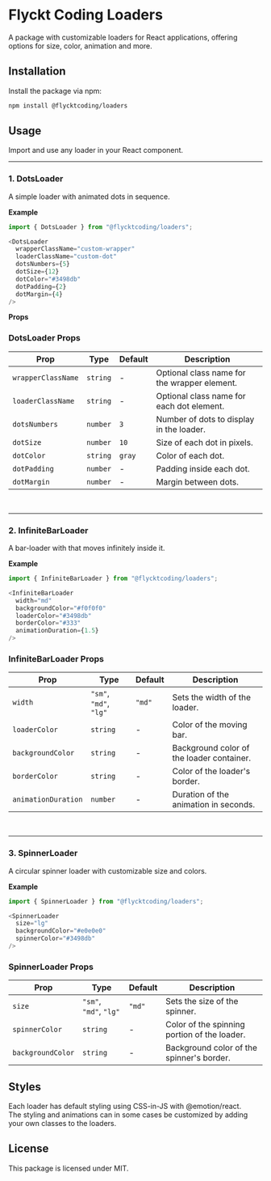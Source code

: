 # Flyckt Coding Loaders

A package with customizable loaders for React applications, offering options for size, color, animation and more.

## Installation
Install the package via npm:

```bash
npm install @flycktcoding/loaders
```

## Usage

Import and use any loader in your React component.

<hr>

### 1. DotsLoader
A simple loader with animated dots in sequence.

**Example**
```ts
import { DotsLoader } from "@flycktcoding/loaders";

<DotsLoader
  wrapperClassName="custom-wrapper"
  loaderClassName="custom-dot"
  dotsNumbers={5}
  dotSize={12}
  dotColor="#3498db"
  dotPadding={2}
  dotMargin={4}
/>
```

**Props**

### DotsLoader Props

| Prop            | Type       | Default | Description                                  |
|-----------------|------------|---------|----------------------------------------------|
| `wrapperClassName` | `string`   | -       | Optional class name for the wrapper element. |
| `loaderClassName`  | `string`   | -       | Optional class name for each dot element.    |
| `dotsNumbers`      | `number`   | `3`     | Number of dots to display in the loader.     |
| `dotSize`          | `number`   | `10`    | Size of each dot in pixels.                  |
| `dotColor`         | `string`   | `gray`  | Color of each dot.                           |
| `dotPadding`       | `number`   | -       | Padding inside each dot.                     |
| `dotMargin`        | `number`   | -       | Margin between dots.       

<br>
<hr>

### 2. InfiniteBarLoader
A bar-loader with that moves infinitely inside it.

**Example**
```ts
import { InfiniteBarLoader } from "@flycktcoding/loaders";

<InfiniteBarLoader
  width="md"
  backgroundColor="#f0f0f0"
  loaderColor="#3498db"
  borderColor="#333"
  animationDuration={1.5}
/>
```
### InfiniteBarLoader Props

| Prop               | Type       | Default | Description                                           |
|--------------------|------------|---------|-------------------------------------------------------|
| `width`            | `"sm"`, `"md"`, `"lg"` | `"md"`  | Sets the width of the loader.                         |
| `loaderColor`      | `string`   | -       | Color of the moving bar.                              |
| `backgroundColor`  | `string`   | -       | Background color of the loader container.             |
| `borderColor`      | `string`   | -       | Color of the loader's border.                         |
| `animationDuration`| `number`   | -       | Duration of the animation in seconds.

<br>
<hr>

### 3. SpinnerLoader
A circular spinner loader with customizable size and colors.

**Example**
```ts
import { SpinnerLoader } from "@flycktcoding/loaders";

<SpinnerLoader
  size="lg"
  backgroundColor="#e0e0e0"
  spinnerColor="#3498db"
/>
```
### SpinnerLoader Props

| Prop               | Type       | Default | Description                                           |
|--------------------|------------|---------|-------------------------------------------------------|
| `size`             | `"sm"`, `"md"`, `"lg"` | `"md"`  | Sets the size of the spinner.                         |
| `spinnerColor`     | `string`   | -       | Color of the spinning portion of the loader.          |
| `backgroundColor`  | `string`   | -       | Background color of the spinner's border. 


## Styles
Each loader has default styling using CSS-in-JS with @emotion/react.<br> 
The styling and animations can in some cases be customized by adding your own classes to the loaders.



## License

This package is licensed under MIT.